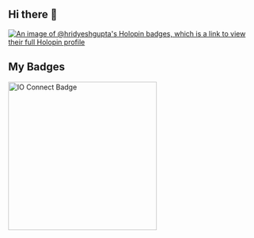## Hi there 👋
[![An image of @hridyeshgupta's Holopin badges, which is a link to view their full Holopin profile](https://holopin.me/hridyeshgupta)](https://holopin.io/@hridyeshgupta)

<!-- [![Google IO Connect Attendee](https://developers.google.com/static/profile/badges/events/io/2024/connect/bengaluru/badge.svg)](https://developers.google.com/profile/badges/events/io/2024/connect/bengaluru) -->

## My Badges

<!-- Badge for g.dev profile -->
<a href="https://g.dev/hridyesh">
  <img src="https://developers.google.com/static/profile/badges/events/community/devfest/2023/attendee/badge.svg" alt="IO Connect Badge" width="300" height="300">
</a>


<!--
**hridyesh-gupta/hridyesh-gupta** is a ✨ _special_ ✨ repository because its `README.md` (this file) appears on your GitHub profile.

Here are some ideas to get you started:

- 🔭 I’m currently working on ...
- 🌱 I’m currently learning ...
- 👯 I’m looking to collaborate on ...
- 🤔 I’m looking for help with ...
- 💬 Ask me about ...
- 📫 How to reach me: ...
- 😄 Pronouns: ...
- ⚡ Fun fact: ...
-->
